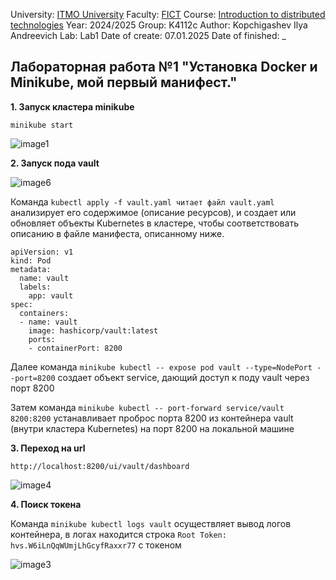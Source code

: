 University: [ITMO University](https://itmo.ru/ru/)
Faculty: [FICT](https://fict.itmo.ru)
Course: [Introduction to distributed technologies](https://github.com/itmo-ict-faculty/introduction-to-distributed-technologies)
Year: 2024/2025
Group: K4112c
Author: Kopchigashev Ilya Andreevich
Lab: Lab1
Date of create: 07.01.2025
Date of finished: _

## Лабораторная работа №1 "Установка Docker и Minikube, мой первый манифест."

**1. Запуск кластера minikube**

```
minikube start
```
![image1](https://github.com/user-attachments/assets/6ca18bc2-c51d-434d-a5be-a8772399f35b)

**2. Запуск пода vault**

![image6](https://github.com/user-attachments/assets/961c218f-fa48-4687-828e-5f7632dde821)

Команда ```kubectl apply -f vault.yaml читает файл vault.yaml``` анализирует его содержимое (описание ресурсов), и создает или обновляет объекты Kubernetes в кластере, чтобы соответствовать описанию в файле манифеста, описанному ниже.
```
apiVersion: v1
kind: Pod
metadata:
  name: vault
  labels:
    app: vault
spec:
  containers:
  - name: vault
    image: hashicorp/vault:latest
    ports:
    - containerPort: 8200
```
Далее команда ```minikube kubectl -- expose pod vault --type=NodePort --port=8200``` создает объект service, дающий доступ к поду vault через порт 8200

Затем команда ```minikube kubectl -- port-forward service/vault 8200:8200``` устанавливает проброс порта 8200 из контейнера vault (внутри кластера Kubernetes) на порт 8200 на локальной машине

**3. Переход на url**

```
http://localhost:8200/ui/vault/dashboard
```
![image4](https://github.com/user-attachments/assets/451f515f-a0d4-416c-be37-4967e2456e42)

**4. Поиск токена**

Команда ```minikube kubectl logs vault``` осуществляет вывод логов контейнера, в логах находится строка ```Root Token: hvs.W6iLnQqWUmjLhGcyfRaxxr77``` с токеном

![image3](https://github.com/user-attachments/assets/4e0f8b8b-5333-43f2-a8d5-deef3418ff64)
